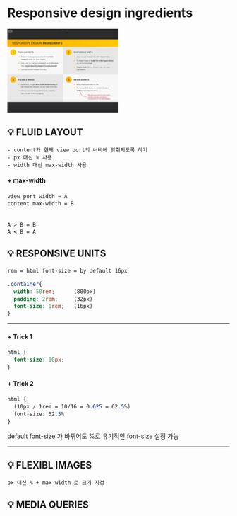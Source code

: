 # Responsive design ingredients

<img src="responsive.jpeg" width="50%">

## 💡 FLUID LAYOUT

```
- content가 현재 view port의 너비에 맞춰지도록 하기
- px 대신 % 사용
- width 대신 max-width 사용
```

#### + max-width

```
view port width = A
content max-width = B


A > B = B
A < B = A
```

## 💡 RESPONSIVE UNITS

```
rem = html font-size = by default 16px
```

```css
.container{
  width: 50rem;      (800px)
  padding: 2rem;     (32px)
  font-size: 1rem;   (16px)
}
```

---

#### + Trick 1

```css
html {
  font-size: 10px;
}
```

#### + Trick 2

```css
html {
  (10px / 1rem = 10/16 = 0.625 = 62.5%)
  font-size: 62.5%
}
```

default font-size 가 바뀌어도 %로 유기적인 font-size 설정 가능

---

## 💡 FLEXIBL IMAGES

```
px 대신 % + max-width 로 크기 지정
```

## 💡 MEDIA QUERIES
